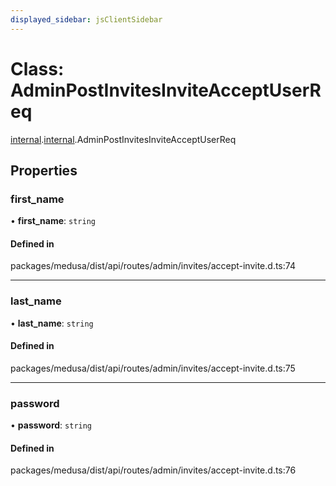 ```yaml
---
displayed_sidebar: jsClientSidebar
---
```


# Class: AdminPostInvitesInviteAcceptUserReq

[internal](../modules/internal-8.md).[internal](../modules/internal-8.internal.md).AdminPostInvitesInviteAcceptUserReq

## Properties

### first\_name

• **first\_name**: `string`

#### Defined in

packages/medusa/dist/api/routes/admin/invites/accept-invite.d.ts:74

___

### last\_name

• **last\_name**: `string`

#### Defined in

packages/medusa/dist/api/routes/admin/invites/accept-invite.d.ts:75

___

### password

• **password**: `string`

#### Defined in

packages/medusa/dist/api/routes/admin/invites/accept-invite.d.ts:76
